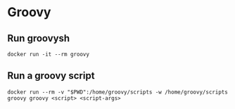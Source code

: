 # Groovy

## Run groovysh

`docker run -it --rm groovy`

## Run a groovy script

`docker run --rm -v "$PWD":/home/groovy/scripts -w /home/groovy/scripts groovy groovy <script> <script-args>`